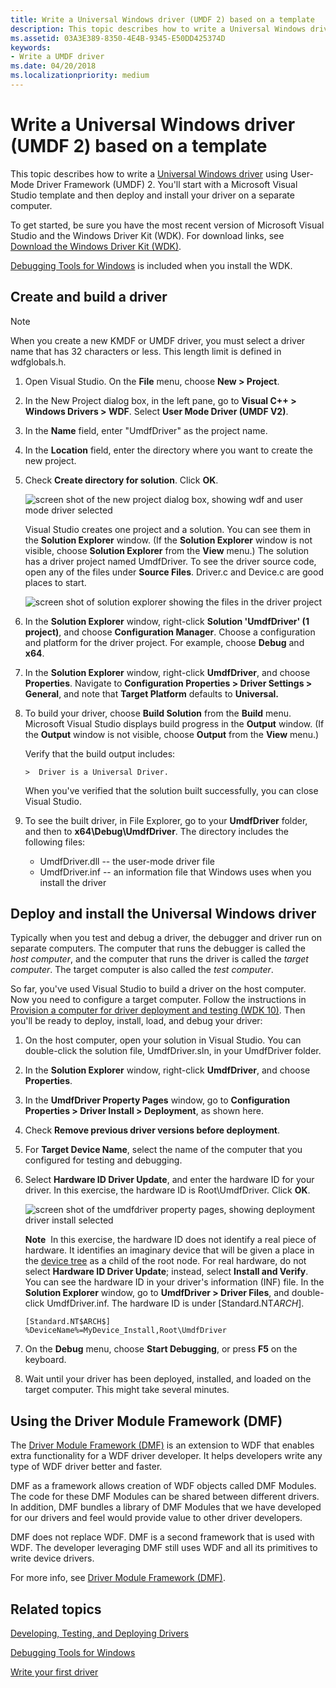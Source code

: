 ```yaml
---
title: Write a Universal Windows driver (UMDF 2) based on a template
description: This topic describes how to write a Universal Windows driver using User-Mode Driver Framework (UMDF) 2. You'll start with a Microsoft Visual Studio template and then deploy and install your driver on a separate computer.
ms.assetid: 03A3E389-8350-4E4B-9345-E50DD425374D
keywords:
- Write a UMDF driver
ms.date: 04/20/2018
ms.localizationpriority: medium
---
```


# Write a Universal Windows driver (UMDF 2) based on a template

This topic describes how to write a [Universal Windows driver](https://docs.microsoft.com/windows-hardware/drivers) using User-Mode Driver Framework (UMDF) 2. You'll start with a Microsoft Visual Studio template and then deploy and install your driver on a separate computer.

To get started, be sure you have the most recent version of Microsoft Visual Studio and the Windows Driver Kit (WDK). For download links, see [Download the Windows Driver Kit (WDK)](https://docs.microsoft.com/windows-hardware/drivers/download-the-wdk).

[Debugging Tools for Windows](https://go.microsoft.com/fwlink/p?linkid=223405) is included when you install the WDK.

## Create and build a driver

>[!NOTE]
>When you create a new KMDF or UMDF driver, you must select a driver name that has 32 characters or less. This length limit is defined in wdfglobals.h.

1. Open Visual Studio. On the **File** menu, choose **New &gt; Project**.
2. In the New Project dialog box, in the left pane, go to **Visual C++ &gt; Windows Drivers &gt; WDF**. Select **User Mode Driver (UMDF V2)**.
3. In the **Name** field, enter "UmdfDriver" as the project name.
4. In the **Location** field, enter the directory where you want to create the new project.
5. Check **Create directory for solution**. Click **OK**.

    ![screen shot of the new project dialog box, showing wdf and user mode driver selected ](images/vs2015-umdf2-template.png)

    Visual Studio creates one project and a solution. You can see them in the **Solution Explorer** window. (If the **Solution Explorer** window is not visible, choose **Solution Explorer** from the **View** menu.) The solution has a driver project named UmdfDriver. To see the driver source code, open any of the files under **Source Files**. Driver.c and Device.c are good places to start.

    ![screen shot of solution explorer showing the files in the driver project](images/vs2015-umdf2-solution-explorer.png)

6. In the **Solution Explorer** window, right-click **Solution 'UmdfDriver' (1 project)**, and choose **Configuration Manager**. Choose a configuration and platform for the driver project. For example, choose **Debug** and **x64**.
7. In the **Solution Explorer** window, right-click **UmdfDriver**, and choose **Properties**. Navigate to **Configuration Properties &gt; Driver Settings &gt; General**, and note that **Target Platform** defaults to **Universal.**
8. To build your driver, choose **Build Solution** from the **Build** menu. Microsoft Visual Studio displays build progress in the **Output** window. (If the **Output** window is not visible, choose **Output** from the **View** menu.)

    Verify that the build output includes:

    ``` syntax
    >  Driver is a Universal Driver.
    ```

    When you've verified that the solution built successfully, you can close Visual Studio.

9. To see the built driver, in File Explorer, go to your **UmdfDriver** folder, and then to **x64\\Debug\\UmdfDriver**. The directory includes the following files:

    * UmdfDriver.dll -- the user-mode driver file
    * UmdfDriver.inf -- an information file that Windows uses when you install the driver

## Deploy and install the Universal Windows driver

Typically when you test and debug a driver, the debugger and driver run on separate computers. The computer that runs the debugger is called the *host computer*, and the computer that runs the driver is called the *target computer*. The target computer is also called the *test computer*.

So far, you've used Visual Studio to build a driver on the host computer. Now you need to configure a target computer. Follow the instructions in [Provision a computer for driver deployment and testing (WDK 10)](provision-a-target-computer-wdk-8-1.md). Then you'll be ready to deploy, install, load, and debug your driver:

1. On the host computer, open your solution in Visual Studio. You can double-click the solution file, UmdfDriver.sln, in your UmdfDriver folder.
2. In the **Solution Explorer** window, right-click **UmdfDriver**, and choose **Properties**.
3. In the **UmdfDriver Property Pages** window, go to **Configuration Properties &gt; Driver Install &gt; Deployment**, as shown here.
4. Check **Remove previous driver versions before deployment**.
5. For **Target Device Name**, select the name of the computer that you configured for testing and debugging.
6. Select **Hardware ID Driver Update**, and enter the hardware ID for your driver. In this exercise, the hardware ID is Root\\UmdfDriver. Click **OK**.

    ![screen shot of the umdfdriver property pages, showing deployment driver install selected](images/vs2015-deploy.png)

    **Note**  In this exercise, the hardware ID does not identify a real piece of hardware. It identifies an imaginary device that will be given a place in the [device tree](https://go.microsoft.com/fwlink/p?linkid=399236) as a child of the root node. For real hardware, do not select **Hardware ID Driver Update**; instead, select **Install and Verify**.
    You can see the hardware ID in your driver's information (INF) file. In the **Solution Explorer** window, go to **UmdfDriver &gt; Driver Files**, and double-click UmdfDriver.inf. The hardware ID is under \[Standard.NT$ARCH$\].

    ```ManagedCPlusPlus
    [Standard.NT$ARCH$]
    %DeviceName%=MyDevice_Install,Root\UmdfDriver
    ```

7. On the **Debug** menu, choose **Start Debugging**, or press **F5** on the keyboard.
8. Wait until your driver has been deployed, installed, and loaded on the target computer. This might take several minutes.

## Using the Driver Module Framework (DMF)

The [Driver Module Framework (DMF)](https://github.com/Microsoft/DMF) is an extension to WDF that enables extra functionality for a WDF driver developer. It helps developers write any type of WDF driver better and faster.

DMF as a framework allows creation of WDF objects called DMF Modules. The code for these DMF Modules can be shared between different drivers. In addition, DMF bundles a library of DMF Modules that we have developed for our drivers and feel would provide value to other driver developers.

DMF does not replace WDF. DMF is a second framework that is used with WDF. The developer leveraging DMF still uses WDF and all its primitives to write device drivers.

For more info, see [Driver Module Framework (DMF)](https://github.com/Microsoft/DMF).

## Related topics

[Developing, Testing, and Deploying Drivers](https://docs.microsoft.com/windows-hardware/drivers/develop/)

[Debugging Tools for Windows](https://go.microsoft.com/fwlink/p?linkid=223405)

[Write your first driver](writing-your-first-driver.md)
